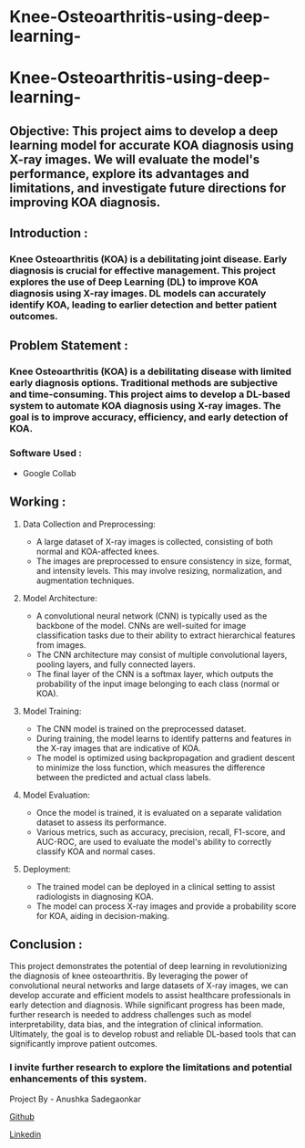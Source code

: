 # Knee-Osteoarthritis-using-deep-learning-
# Knee-Osteoarthritis-using-deep-learning-
## Objective: This project aims to develop a deep learning model for accurate KOA diagnosis using X-ray images. We will evaluate the model's performance, explore its advantages and limitations, and investigate future directions for improving KOA diagnosis.

## Introduction : 
### Knee Osteoarthritis (KOA) is a debilitating joint disease. Early diagnosis is crucial for effective management. This project explores the use of Deep Learning (DL) to improve KOA diagnosis using X-ray images. DL models can accurately identify KOA, leading to earlier detection and better patient outcomes.

## Problem Statement : 
### Knee Osteoarthritis (KOA) is a debilitating disease with limited early diagnosis options. Traditional methods are subjective and time-consuming. This project aims to develop a DL-based system to automate KOA diagnosis using X-ray images. The goal is to improve accuracy, efficiency, and early detection of KOA.

### Software Used :
-  Google Collab 

## Working : 
1. Data Collection and Preprocessing:
   - A large dataset of X-ray images is collected, consisting of both normal and KOA-affected knees.
   - The images are preprocessed to ensure consistency in size, format, and intensity levels. This may involve resizing, normalization, and augmentation techniques.

2. Model Architecture:
   - A convolutional neural network (CNN) is typically used as the backbone of the model. CNNs are well-suited for image classification tasks due to their ability to extract hierarchical features from images.
   - The CNN architecture may consist of multiple convolutional layers, pooling layers, and fully connected layers.
   - The final layer of the CNN is a softmax layer, which outputs the probability of the input image belonging to each class (normal or KOA).

3. Model Training:
   - The CNN model is trained on the preprocessed dataset.
   - During training, the model learns to identify patterns and features in the X-ray images that are indicative of KOA.
   - The model is optimized using backpropagation and gradient descent to minimize the loss function, which measures the difference between the predicted and actual class labels.

4. Model Evaluation:
   - Once the model is trained, it is evaluated on a separate validation dataset to assess its performance.
   - Various metrics, such as accuracy, precision, recall, F1-score, and AUC-ROC, are used to evaluate the model's ability to correctly classify KOA and normal cases.

5. Deployment:
   - The trained model can be deployed in a clinical setting to assist radiologists in diagnosing KOA.
   - The model can process X-ray images and provide a probability score for KOA, aiding in decision-making.

## Conclusion : 
This project demonstrates the potential of deep learning in revolutionizing the diagnosis of knee osteoarthritis. By leveraging the power of convolutional neural networks and large datasets of X-ray images, we can develop accurate and efficient models to assist healthcare professionals in early detection and diagnosis. While significant progress has been made, further research is needed to address challenges such as model interpretability, data bias, and the integration of clinical information. Ultimately, the goal is to develop robust and reliable DL-based tools that can significantly improve patient outcomes.

### I invite further research to explore the limitations and potential enhancements of this system.

Project By - Anushka Sadegaonkar 

[Github](https://github.com/anushh13)

[Linkedin](https://www.linkedin.com/in/anushka-sadegaonkar/)







